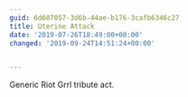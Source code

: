 ```yaml
---
guid: 6d607057-3d6b-44ae-b176-3cafb6346c27
title: Uterine Attack
date: '2019-07-26T18:49:00+00:00'
changed: '2019-09-24T14:51:24+00:00'


---
```


Generic Riot Grrl tribute act. 
